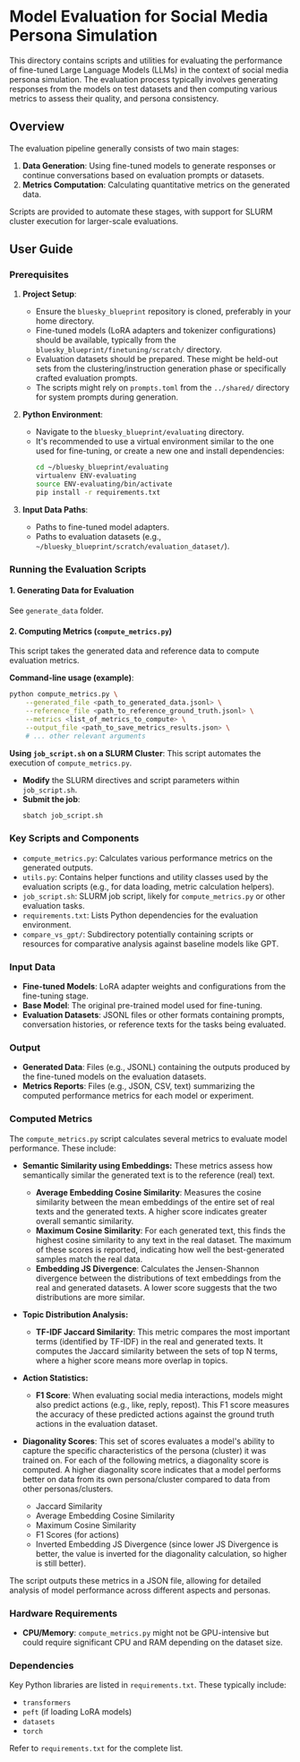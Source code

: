 # Model Evaluation for Social Media Persona Simulation

This directory contains scripts and utilities for evaluating the performance of fine-tuned Large Language Models (LLMs) in the context of social media persona simulation. The evaluation process typically involves generating responses from the models on test datasets and then computing various metrics to assess their quality, and persona consistency.

## Overview

The evaluation pipeline generally consists of two main stages:
1.  **Data Generation**: Using fine-tuned models to generate responses or continue conversations based on evaluation prompts or datasets.
2.  **Metrics Computation**: Calculating quantitative metrics on the generated data.

Scripts are provided to automate these stages, with support for SLURM cluster execution for larger-scale evaluations.

## User Guide

### Prerequisites

1.  **Project Setup**:
    *   Ensure the `bluesky_blueprint` repository is cloned, preferably in your home directory.
    *   Fine-tuned models (LoRA adapters and tokenizer configurations) should be available, typically from the `bluesky_blueprint/finetuning/scratch/` directory.
    *   Evaluation datasets should be prepared. These might be held-out sets from the clustering/instruction generation phase or specifically crafted evaluation prompts.
    *   The scripts might rely on `prompts.toml` from the `../shared/` directory for system prompts during generation.

2.  **Python Environment**:
    *   Navigate to the `bluesky_blueprint/evaluating` directory.
    *   It's recommended to use a virtual environment similar to the one used for fine-tuning, or create a new one and install dependencies:
        ```bash
        cd ~/bluesky_blueprint/evaluating
        virtualenv ENV-evaluating
        source ENV-evaluating/bin/activate
        pip install -r requirements.txt
        ```

3.  **Input Data Paths**:
    *   Paths to fine-tuned model adapters.
    *   Paths to evaluation datasets (e.g., `~/bluesky_blueprint/scratch/evaluation_dataset/`).

### Running the Evaluation Scripts

#### 1. Generating Data for Evaluation

See `generate_data` folder.

#### 2. Computing Metrics (`compute_metrics.py`)

This script takes the generated data and reference data to compute evaluation metrics.

**Command-line usage (example)**:
```bash
python compute_metrics.py \
    --generated_file <path_to_generated_data.jsonl> \
    --reference_file <path_to_reference_ground_truth.jsonl> \
    --metrics <list_of_metrics_to_compute> \
    --output_file <path_to_save_metrics_results.json> \
    # ... other relevant arguments
```

**Using `job_script.sh` on a SLURM Cluster**:
This script automates the execution of `compute_metrics.py`.

*   **Modify** the SLURM directives and script parameters within `job_script.sh`.
*   **Submit the job**:
    ```bash
    sbatch job_script.sh
    ```

### Key Scripts and Components

*   `compute_metrics.py`: Calculates various performance metrics on the generated outputs.
*   `utils.py`: Contains helper functions and utility classes used by the evaluation scripts (e.g., for data loading, metric calculation helpers).
*   `job_script.sh`: SLURM job script, likely for `compute_metrics.py` or other evaluation tasks.
*   `requirements.txt`: Lists Python dependencies for the evaluation environment.
*   `compare_vs_gpt/`: Subdirectory potentially containing scripts or resources for comparative analysis against baseline models like GPT.

### Input Data

*   **Fine-tuned Models**: LoRA adapter weights and configurations from the fine-tuning stage.
*   **Base Model**: The original pre-trained model used for fine-tuning.
*   **Evaluation Datasets**: JSONL files or other formats containing prompts, conversation histories, or reference texts for the tasks being evaluated.

### Output

*   **Generated Data**: Files (e.g., JSONL) containing the outputs produced by the fine-tuned models on the evaluation datasets.
*   **Metrics Reports**: Files (e.g., JSON, CSV, text) summarizing the computed performance metrics for each model or experiment.

### Computed Metrics

The `compute_metrics.py` script calculates several metrics to evaluate model performance. These include:

*   **Semantic Similarity using Embeddings:** These metrics assess how semantically similar the generated text is to the reference (real) text.
    *   **Average Embedding Cosine Similarity**: Measures the cosine similarity between the mean embeddings of the entire set of real texts and the generated texts. A higher score indicates greater overall semantic similarity.
    *   **Maximum Cosine Similarity**: For each generated text, this finds the highest cosine similarity to any text in the real dataset. The maximum of these scores is reported, indicating how well the best-generated samples match the real data.
    *   **Embedding JS Divergence**: Calculates the Jensen-Shannon divergence between the distributions of text embeddings from the real and generated datasets. A lower score suggests that the two distributions are more similar.

*   **Topic Distribution Analysis:**
    *   **TF-IDF Jaccard Similarity**: This metric compares the most important terms (identified by TF-IDF) in the real and generated texts. It computes the Jaccard similarity between the sets of top N terms, where a higher score means more overlap in topics.

*   **Action Statistics:**
    *   **F1 Score**: When evaluating social media interactions, models might also predict actions (e.g., like, reply, repost). This F1 score measures the accuracy of these predicted actions against the ground truth actions in the evaluation dataset.

*   **Diagonality Scores**: This set of scores evaluates a model's ability to capture the specific characteristics of the persona (cluster) it was trained on. For each of the following metrics, a diagonality score is computed. A higher diagonality score indicates that a model performs better on data from its own persona/cluster compared to data from other personas/clusters.
    *   Jaccard Similarity
    *   Average Embedding Cosine Similarity
    *   Maximum Cosine Similarity
    *   F1 Scores (for actions)
    *   Inverted Embedding JS Divergence (since lower JS Divergence is better, the value is inverted for the diagonality calculation, so higher is still better).

The script outputs these metrics in a JSON file, allowing for detailed analysis of model performance across different aspects and personas.

### Hardware Requirements

*   **CPU/Memory**: `compute_metrics.py` might not be GPU-intensive but could require significant CPU and RAM depending on the dataset size.

### Dependencies

Key Python libraries are listed in `requirements.txt`. These typically include:
*   `transformers`
*   `peft` (if loading LoRA models)
*   `datasets`
*   `torch`

Refer to `requirements.txt` for the complete list.